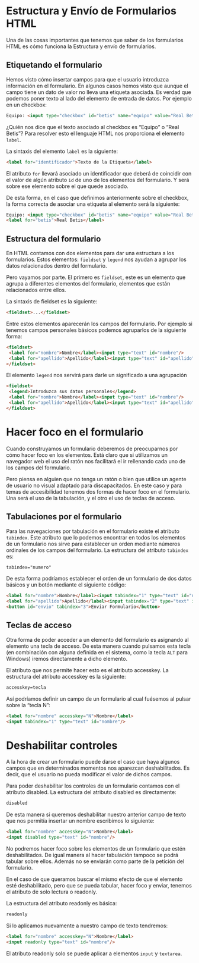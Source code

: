 # Estructura y Envío de Formularios HTML

Una de las cosas importantes que tenemos que saber de los formularios HTML es cómo funciona la Estructura y envío de formularios.

## Etiquetando el formulario
Hemos visto cómo insertar campos para que el usuario introduzca información en el formulario. En algunos casos hemos visto que aunque el campo tiene un dato de valor no lleva una etiqueta asociada. Es verdad que podemos poner texto al lado del elemento de entrada de datos. Por ejemplo en un checkbox:

```html
Equipo: <input type="checkbox" id="betis" name="equipo" value="Real Betis"/>Real Betis
```

¿Quién nos dice que el texto asociado al checkbox es “Equipo” o “Real Betis”? Para resolver esto el lenguaje HTML nos proporciona el elemento `label`.

La sintaxis del elemento `label` es la siguiente:

```html
<label for="identificador">Texto de la Etiqueta</label>
```

El atributo `for` llevará asociado un identificador que deberá de coincidir con el valor de algún atributo `id` de uno de los elementos del formulario. Y será sobre ese elemento sobre el que quede asociado.

De esta forma, en el caso que definimos anteriormente sobre el checkbox, la forma correcta de asociar una etiqueta al elemento será la siguiente:

```html
Equipo: <input type="checkbox" id="betis" name="equipo" value="Real Betis"/>
<label for="betis">Real Betis</label>
```

## Estructura del formulario
En HTML contamos con dos elementos para dar una estructura a los formularios. Estos elementos: `fieldset` y `legend` nos ayudan a agrupar los datos relacionados dentro del formulario.

Pero vayamos por parte. El primero es `fieldset`, este es un elemento que agrupa a diferentes elementos del formulario, elementos que están relacionados entre ellos.

La sintaxis de fieldset es la siguiente:

```html
<fieldset>...</fieldset>
```

Entre estos elementos aparecerán los campos del formulario. Por ejemplo si tenemos campos personales básicos podemos agruparlos de la siguiente forma:

```html
<fieldset>
 <label for="nombre">Nombre</label><input type="text" id="nombre"/>
 <label for="apellido">Apellido</label><input type="text" id="apellido"/>
</fieldset>
```

El elemento `legend` nos servirá para darle un significado a una agrupación

```html
<fieldset>
 <legend>Introduzca sus datos personales</legend>
 <label for="nombre">Nombre</label><input type="text" id="nombre"/>
 <label for="apellido">Apellido</label><input type="text" id="apellido"/>
</fieldset>
```

# Hacer foco en el formulario
Cuando construyamos un formulario deberemos de preocuparnos por cómo hacer foco en los elementos. Está claro que si utilizamos un navegador web el uso del ratón nos facilitará el ir rellenando cada uno de los campos del formulario.

Pero piensa en alguien que no tenga un ratón o bien que utilice un agente de usuario no visual adaptado para discapacitados. En este caso y para temas de accesibilidad tenemos dos formas de hacer foco en el formulario. Una será el uso de la tabulación, y el otro el uso de teclas de acceso.

## Tabulaciones por el formulario
Para las navegaciones por tabulación en el formulario existe el atributo `tabindex`. Este atributo que lo podemos encontrar en todos los elementos de un formulario nos sirve para establecer un orden mediante números ordinales de los campos del formulario. La estructura del atributo `tabindex` es:

```html
tabindex="numero"
```

De esta forma podríamos establecer el orden de un formulario de dos datos básicos y un botón mediante el siguiente código:

```html
<label for="nombre">Nombre</label><input tabindex="1" type="text" id="nombre"/>
<label for="apellido">Apellido</label><input tabindex="2" type="text" id="apellido"/>
<button id="envio" tabindex="3">Enviar Formulario</button>
```

## Teclas de acceso
Otra forma de poder acceder a un elemento del formulario es asignando al elemento una tecla de acceso. De esta manera cuando pulsamos esta tecla (en combinación con alguna definida en el sistema, como la tecla `ALT` para Windows) iremos directamente a dicho elemento.

El atributo que nos permite hacer esto es el atributo accesskey. La estructura del atributo accesskey es la siguiente:

```html
accesskey=tecla
```

Así podríamos definir un campo de un formulario al cual fuésemos al pulsar sobre la “tecla N”:

```html
<label for="nombre" accesskey="N">Nombre</label>
<input tabindex="1" type="text" id="nombre"/>
```

# Deshabilitar controles
A la hora de crear un formulario puede darse el caso que haya algunos campos que en determinados momentos nos aparezcan deshabilitados. Es decir, que el usuario no pueda modificar el valor de dichos campos.

Para poder deshabilitar los controles de un formulario contamos con el atributo disabled. La estructura del atributo disabled es directamente:

```html
disabled
```

De esta manera si queremos deshabilitar nuestro anterior campo de texto que nos permitía insertar un nombre escribimos lo siguiente:

```html
<label for="nombre" accesskey="N">Nombre</label>
<input disabled type="text" id="nombre"/>
```

No podremos hacer foco sobre los elementos de un formulario que estén deshabilitados. De igual manera al hacer tabulación tampoco se podrá tabular sobre ellos. Además no se enviarán como parte de la petición del formulario.

En el caso de que queramos buscar el mismo efecto de que el elemento esté deshabilitado, pero que se pueda tabular, hacer foco y enviar, tenemos el atributo de solo lectura o readonly.

La estructura del atributo readonly es básica:

```html
readonly
```

Si lo aplicamos nuevamente a nuestro campo de texto tendremos:

```html
<label for="nombre" accesskey="N">Nombre</label>
<input readonly type="text" id="nombre"/>
```

El atributo readonly solo se puede aplicar a elementos `input` y `textarea`.